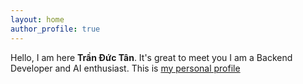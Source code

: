 ```yaml
---
layout: home
author_profile: true
---
```


Hello, I am here **Trần Đức Tân**. It's great to meet you
I am a Backend Developer and AI enthusiast. This is [my personal profile](/about/)
